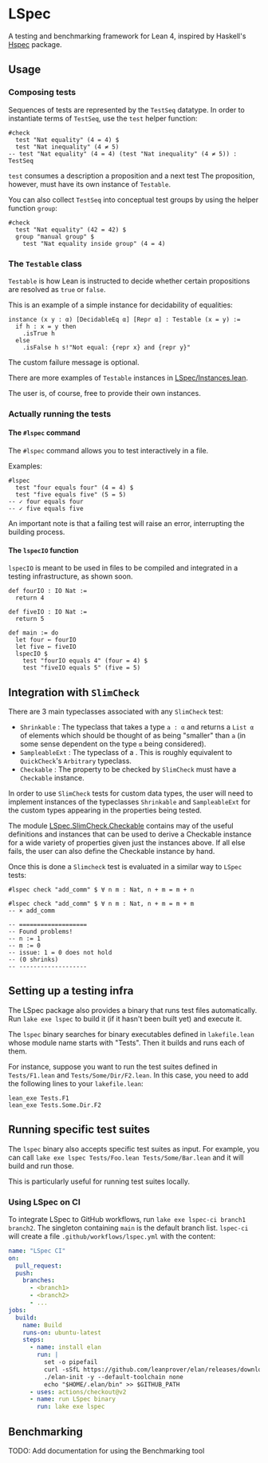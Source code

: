 # LSpec

A testing and benchmarking framework for Lean 4, inspired by Haskell's [Hspec](https://hspec.github.io/) package.

## Usage

### Composing tests

Sequences of tests are represented by the `TestSeq` datatype.
In order to instantiate terms of `TestSeq`, use the `test` helper function:

```lean
#check
  test "Nat equality" (4 = 4) $
  test "Nat inequality" (4 ≠ 5)
-- test "Nat equality" (4 = 4) (test "Nat inequality" (4 ≠ 5)) : TestSeq
```

`test` consumes a description a proposition and a next test
The proposition, however, must have its own instance of `Testable`.

You can also collect `TestSeq` into conceptual test groups by using the
helper function `group`:

```lean
#check
  test "Nat equality" (42 = 42) $
  group "manual group" $
    test "Nat equality inside group" (4 = 4)
```

### The `Testable` class

`Testable` is how Lean is instructed to decide whether certain propositions are resolved as `true` or `false`.

This is an example of a simple instance for decidability of equalities:

```lean
instance (x y : α) [DecidableEq α] [Repr α] : Testable (x = y) :=
  if h : x = y then
    .isTrue h
  else
    .isFalse h s!"Not equal: {repr x} and {repr y}"
```

The custom failure message is optional.

There are more examples of `Testable` instances in [LSpec/Instances.lean](LSpec/Instances.lean).

The user is, of course, free to provide their own instances.

### Actually running the tests

#### The `#lspec` command

The `#lspec` command allows you to test interactively in a file.

Examples:

```lean
#lspec
  test "four equals four" (4 = 4) $
  test "five equals five" (5 = 5)
-- ✓ four equals four
-- ✓ five equals five
```

An important note is that a failing test will raise an error, interrupting the building process.

#### The `lspecIO` function

`lspecIO` is meant to be used in files to be compiled and integrated in a testing infrastructure, as shown soon.

```lean
def fourIO : IO Nat :=
  return 4

def fiveIO : IO Nat :=
  return 5

def main := do
  let four ← fourIO
  let five ← fiveIO
  lspecIO $
    test "fourIO equals 4" (four = 4) $
    test "fiveIO equals 5" (five = 5)
```

## Integration with `SlimCheck`

There are 3 main typeclasses associated with any  `SlimCheck` test:

* `Shrinkable` : The typeclass that takes a type `a : α` and returns a `List α` of elements which
  should be thought of as being "smaller" than `a` (in some sense dependent on the type `α` being 
  considered).
* `SampleableExt` : The typeclass of a . 
  This is roughly equivalent to `QuickCheck`'s `Arbitrary` typeclass. 
* `Checkable` : The property to be checked by `SlimCheck` must have a `Checkable` instance.

In order to use `SlimCheck` tests for custom data types, the user will need to implement 
instances of the typeclasses `Shrinkable` and `SampleableExt` for the custom types appearing
in the properties being tested.

The module [LSpec.SlimCheck.Checkable](LSpec/SlimCheck/Checkable.lean) contains may of 
the useful definitions and instances that can be used to derive a Checkable instance 
for a wide variety of properties given just the instances above. If all else fails, the user can 
also define the Checkable instance by hand. 

Once this is done a `Slimcheck` test is evaluated in a similar way to 
`LSpec` tests: 

```lean
#lspec check "add_comm" $ ∀ n m : Nat, n + m = m + n

#lspec check "add_comm" $ ∀ n m : Nat, n + m = m + m
-- × add_comm

-- ===================
-- Found problems!
-- n := 1
-- m := 0
-- issue: 1 = 0 does not hold
-- (0 shrinks)
-- -------------------
```

## Setting up a testing infra

The LSpec package also provides a binary that runs test files automatically.
Run `lake exe lspec` to build it (if it hasn't been built yet) and execute it.

The `lspec` binary searches for binary executables defined in `lakefile.lean` whose module name starts with "Tests".
Then it builds and runs each of them.

For instance, suppose you want to run the test suites defined in `Tests/F1.lean` and `Tests/Some/Dir/F2.lean`.
In this case, you need to add the following lines to your `lakefile.lean`:

```lean
lean_exe Tests.F1
lean_exe Tests.Some.Dir.F2
```

## Running specific test suites

The `lspec` binary also accepts specific test suites as input.
For example, you can call `lake exe lspec Tests/Foo.lean Tests/Some/Bar.lean` and it will build and run those.

This is particularly useful for running test suites locally.

### Using LSpec on CI

To integrate LSpec to GitHub workflows, run `lake exe lspec-ci branch1 branch2`.
The singleton containing `main` is the default branch list.
`lspec-ci` will create a file `.github/workflows/lspec.yml` with the content:

```yml
name: "LSpec CI"
on:
  pull_request:
  push:
    branches:
      - <branch1>
      - <branch2>
      - ...
jobs:
  build:
    name: Build
    runs-on: ubuntu-latest
    steps:
      - name: install elan
        run: |
          set -o pipefail
          curl -sSfL https://github.com/leanprover/elan/releases/download/v1.4.2/elan-x86_64-unknown-linux-gnu.tar.gz | tar xz
          ./elan-init -y --default-toolchain none
          echo "$HOME/.elan/bin" >> $GITHUB_PATH
      - uses: actions/checkout@v2
      - name: run LSpec binary
        run: lake exe lspec
```

## Benchmarking

TODO: Add documentation for using the Benchmarking tool